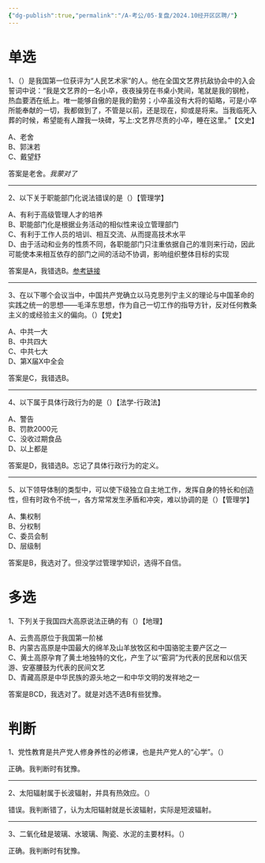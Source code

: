 ```yaml
---
{"dg-publish":true,"permalink":"/A-考公/05-复盘/2024.10经开区区聘/"}
---
```



# 单选

1、（）是我国第一位获评为“人民艺术家”的人。他在全国文艺界抗敌协会中的入会誓词中说：“我是文艺界的一名小卒，夜夜操劳在书桌小凳间，笔就是我的钢枪，热血要洒在纸上。唯一能够自傲的是我的勤劳；小卒虽没有大将的韬略，可是小卒所能奉献的一切，我都做到了，不管是以前，还是现在，抑或是将来。当我临死入葬的时候，希望能有人蹭我一块碑，写上:文艺界尽责的小卒，睡在这里。”【文史】

A、老舍<br>B、郭沫若<br>C、戴望舒

答案是老舍。*我蒙对了*

---

2、以下关于职能部门化说法错误的是（）【管理学】

A、有利于高级管理人才的培养<br>B、职能部门化是根据业务活动的相似性来设立管理部门<br>C、有利于工作人员的培训、相互交流、从而提高技术水平<br>D、由于活动和业务的性质不同，各职能部门只注重依据自己的准则来行动，因此可能使本来相互依存的部门之间的活动不协调，影响组织整体目标的实现

答案是A，我错选B。[参考链接](https://mp.weixin.qq.com/s/AE7Sl3E9UNHpDnXsgzJxFg)

---

3、在以下哪个会议当中，中国共产党确立以马克思列宁主义的理论与中国革命的实践之统一的思想——毛泽东思想，作为自己一切工作的指导方针，反对任何教条主义的或经验主义的偏向。（）【党史】

A、中共一大<br>B、中共四大<br>C、中共七大<br>D、第X届X中全会

答案是C，我错选B。

---

4、以下属于具体行政行为的是（）【法学-行政法】

A、警告<br>B、罚款2000元<br>C、没收过期食品<br>D、以上都是

答案是D，我错选B。忘记了具体行政行为的定义。

---

5、以下领导体制的类型中，可以使下级独立自主地工作，发挥自身的特长和创造性，但有时政令不统一，各方常常发生矛盾和冲突，难以协调的是（）【管理学】

A、集权制<br>B、分权制<br>C、委员会制<br>D、层级制

答案是B，我选对了。但没学过管理学知识，选得不自信。

# 多选

1、下列关于我国四大高原说法正确的有（）【地理】

A、云贵高原位于我国第一阶梯<br>B、内蒙古高原是中国最大的绵羊及山羊放牧区和中国骆驼主要产区之一<br>C、黄土高原孕育了黄土地独特的文化，产生了以“窑洞”为代表的民居和以信天游、安塞腰鼓为代表的民间文艺<br>D、青藏高原是中华民族的源头地之一和中华文明的发祥地之一

答案是BCD，我选对了。就是对选不选B有些犹豫。

# 判断

1、党性教育是共产党人修身养性的必修课，也是共产党人的“心学”。（）

正确。我判断时有犹豫。

---

2、太阳辐射属于长波辐射，并具有热效应。（）

错误。我判断错了，认为太阳辐射就是长波辐射，实际是短波辐射。

---

3、二氧化硅是玻璃、水玻璃、陶瓷、水泥的主要材料。（）

正确。我判断时有犹豫。

